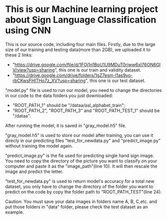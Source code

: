 # This is our Machine learning project about Sign Language Classification using CNN 

This is our source code, including four main files. 
Firstly, due to the large size of our training and testing data(more than 2GB), we uploaded it to these 2 links:
- "https://drive.google.com/file/d/1FOj1n1BoU1U9MDuT0rjww6xI76ON6GlV/view?usp=sharing", this one is our train and validity dataset.
- "https://drive.google.com/drive/folders/1gZ7esm-I1as9vo-rbCKwsFHITHo7z_XV?usp=sharing", this one is our test dataset.

"model.py" file is used to run our model, you need to change the directories in our code to the data folders you just downloaded: 
- "ROOT_PATH_1" should be "/dataa/asl_alphabet_train";
- "ROOT_PATH_2", "ROOT_PATH_3" and "ROOT_PATH_TEST_1" should be "/dataa".

After running the model, it is saved in "gray_model.h5" file.

"gray_model.h5" is used to store our model after training, you can use it direcly in our predicting files "test_for_newdata.py" and "predict_image.py" without training the model again.

"predict_image.py" is the fie used for predicting single hand sign image. You need to copy the directory of the picture you want to classify on your computer and paste it as the "image_path"(line 10). It will then rescale the image and predict the letter.

"test_for_newdata.py" is used to return model's accuracy for a total new dataset, you only have to change the directory of the folder you want to predict on the code by copy the folder path to "ROOT_PATH_TEST"(line 24).

Caution: You must save your data images in folders name A, B, C,etc. and put those folders in "data" folder, please check the test dataset as an example.
